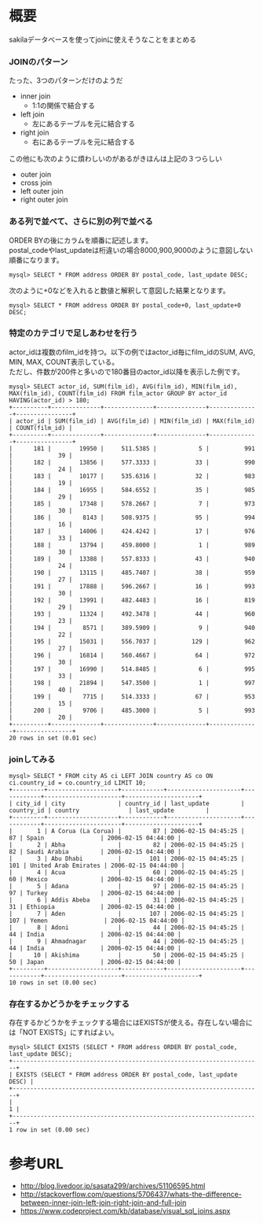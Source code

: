# 概要
sakilaデータベースを使ってjoinに使えそうなことをまとめる


### JOINのパターン
たった、3つのパターンだけのようだ
- inner join
  - 1:1の関係で結合する
- left join
  - 左にあるテーブルを元に結合する
- right join
  - 右にあるテーブルを元に結合する

この他にも次のように煩わしいのがあるがきほんは上記の３つらしい
- outer join
- cross join
- left outer join
- right outer join


### ある列で並べて、さらに別の列で並べる
ORDER BYの後にカラムを順番に記述します。  
postal_codeやlast_updateは桁違いの場合8000,900,9000のように意図しない順番になります。
```
mysql> SELECT * FROM address ORDER BY postal_code, last_update DESC;
```

次のように+0などを入れると数値と解釈して意図した結果となります。
```
mysql> SELECT * FROM address ORDER BY postal_code+0, last_update+0 DESC;
```

### 特定のカテゴリで足しあわせを行う
actor_idは複数のfilm_idを持つ。以下の例ではactor_id毎にfilm_idのSUM, AVG, MIN, MAX, COUNT表示している。  
ただし、件数が200件と多いので180番目のactor_id以降を表示した例です。
```
mysql> SELECT actor_id, SUM(film_id), AVG(film_id), MIN(film_id), MAX(film_id), COUNT(film_id) FROM film_actor GROUP BY actor_id HAVING(actor_id) > 180;
+----------+--------------+--------------+--------------+--------------+----------------+
| actor_id | SUM(film_id) | AVG(film_id) | MIN(film_id) | MAX(film_id) | COUNT(film_id) |
+----------+--------------+--------------+--------------+--------------+----------------+
|      181 |        19950 |     511.5385 |            5 |          991 |             39 |
|      182 |        13856 |     577.3333 |           33 |          990 |             24 |
|      183 |        10177 |     535.6316 |           32 |          983 |             19 |
|      184 |        16955 |     584.6552 |           35 |          985 |             29 |
|      185 |        17348 |     578.2667 |            7 |          973 |             30 |
|      186 |         8143 |     508.9375 |           95 |          994 |             16 |
|      187 |        14006 |     424.4242 |           17 |          976 |             33 |
|      188 |        13794 |     459.8000 |            1 |          989 |             30 |
|      189 |        13388 |     557.8333 |           43 |          940 |             24 |
|      190 |        13115 |     485.7407 |           38 |          959 |             27 |
|      191 |        17888 |     596.2667 |           16 |          993 |             30 |
|      192 |        13991 |     482.4483 |           16 |          819 |             29 |
|      193 |        11324 |     492.3478 |           44 |          960 |             23 |
|      194 |         8571 |     389.5909 |            9 |          940 |             22 |
|      195 |        15031 |     556.7037 |          129 |          962 |             27 |
|      196 |        16814 |     560.4667 |           64 |          972 |             30 |
|      197 |        16990 |     514.8485 |            6 |          995 |             33 |
|      198 |        21894 |     547.3500 |            1 |          997 |             40 |
|      199 |         7715 |     514.3333 |           67 |          953 |             15 |
|      200 |         9706 |     485.3000 |            5 |          993 |             20 |
+----------+--------------+--------------+--------------+--------------+----------------+
20 rows in set (0.01 sec)
```

### joinしてみる
```
mysql> SELECT * FROM city AS ci LEFT JOIN country AS co ON ci.country_id = co.country_id LIMIT 10;
+---------+--------------------+------------+---------------------+------------+----------------------+---------------------+
| city_id | city               | country_id | last_update         | country_id | country              | last_update         |
+---------+--------------------+------------+---------------------+------------+----------------------+---------------------+
|       1 | A Corua (La Corua) |         87 | 2006-02-15 04:45:25 |         87 | Spain                | 2006-02-15 04:44:00 |
|       2 | Abha               |         82 | 2006-02-15 04:45:25 |         82 | Saudi Arabia         | 2006-02-15 04:44:00 |
|       3 | Abu Dhabi          |        101 | 2006-02-15 04:45:25 |        101 | United Arab Emirates | 2006-02-15 04:44:00 |
|       4 | Acua               |         60 | 2006-02-15 04:45:25 |         60 | Mexico               | 2006-02-15 04:44:00 |
|       5 | Adana              |         97 | 2006-02-15 04:45:25 |         97 | Turkey               | 2006-02-15 04:44:00 |
|       6 | Addis Abeba        |         31 | 2006-02-15 04:45:25 |         31 | Ethiopia             | 2006-02-15 04:44:00 |
|       7 | Aden               |        107 | 2006-02-15 04:45:25 |        107 | Yemen                | 2006-02-15 04:44:00 |
|       8 | Adoni              |         44 | 2006-02-15 04:45:25 |         44 | India                | 2006-02-15 04:44:00 |
|       9 | Ahmadnagar         |         44 | 2006-02-15 04:45:25 |         44 | India                | 2006-02-15 04:44:00 |
|      10 | Akishima           |         50 | 2006-02-15 04:45:25 |         50 | Japan                | 2006-02-15 04:44:00 |
+---------+--------------------+------------+---------------------+------------+----------------------+---------------------+
10 rows in set (0.00 sec)
```

### 存在するかどうかをチェックする
存在するかどうかをチェックする場合にはEXISTSが使える。存在しない場合には「NOT EXISTS」にすればよい。
```
mysql> SELECT EXISTS (SELECT * FROM address ORDER BY postal_code, last_update DESC);
+-----------------------------------------------------------------------+
| EXISTS (SELECT * FROM address ORDER BY postal_code, last_update DESC) |
+-----------------------------------------------------------------------+
|                                                                     1 |
+-----------------------------------------------------------------------+
1 row in set (0.00 sec)
```

# 参考URL 
- http://blog.livedoor.jp/sasata299/archives/51106595.html
- http://stackoverflow.com/questions/5706437/whats-the-difference-between-inner-join-left-join-right-join-and-full-join
- https://www.codeproject.com/kb/database/visual_sql_joins.aspx
